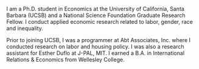 I am a Ph.D. student in Economics at the University of California, Santa Barbara (UCSB) and a National Science Foundation Graduate Research Fellow. I conduct applied economic research related to labor, gender, race and inequality.

Prior to joining UCSB, I was a programmer at Abt Associates, Inc. where I conducted research on labor and housing policy. I was also a research assistant for Esther Duflo at J-PAL, MIT. I earned a B.A. in International Relations & Economics from Wellesley College.

